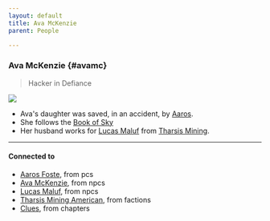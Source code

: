 ```yaml
---
layout: default
title: Ava McKenzie
parent: People

---
```

### Ava McKenzie {#avamc}

> Hacker in Defiance

![](https://i.imgur.com/zDqHsoO.png)

- Ava's daughter was saved, in an accident, by [Aaros](../pcs/Aaros.md).
- She follows the [Book of Sky](#booksky)
- Her husband works for [Lucas Maluf](LucasMaluf.md) from [Tharsis Mining](../factions/tharsisMining.md).

---
#### Connected to

<!-- QueryToSerialize: LIST without ID "["+ title + "](https://terra-campaigns.github.io/"+ regexreplace(file.path, ".md", "") + ")" + ", from " + regexreplace(file.folder, "hostile/", "") FROM ([[]]) OR outgoing([[]]) SORT file.folder DESC -->
<!-- SerializedQuery: LIST without ID "["+ title + "](https://terra-campaigns.github.io/"+ regexreplace(file.path, ".md", "") + ")" + ", from " + regexreplace(file.folder, "hostile/", "") FROM ([[]]) OR outgoing([[]]) SORT file.folder DESC -->
- [Aaros Foste](https://terra-campaigns.github.io/hostile/pcs/Aaros), from pcs
- [Ava McKenzie](https://terra-campaigns.github.io/hostile/npcs/AvamcKenzie), from npcs
- [Lucas Maluf](https://terra-campaigns.github.io/hostile/npcs/LucasMaluf), from npcs
- [Tharsis Mining American](https://terra-campaigns.github.io/hostile/factions/tharsisMining), from factions
- [Clues](https://terra-campaigns.github.io/hostile/chapters/chap009), from chapters
<!-- SerializedQuery END -->
